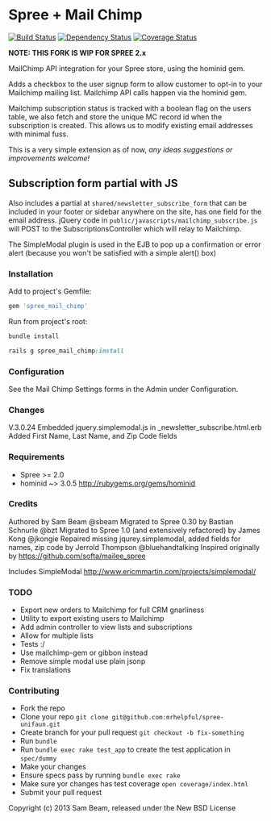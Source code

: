 # Spree + Mail Chimp

[![Build Status](https://secure.travis-ci.org/futhr/spree-mail-chimp.png?branch=master)](http://travis-ci.org/futhr/spree-mail-chimp)
[![Dependency Status](https://gemnasium.com/futhr/spree-mail-chimp.png)](https://gemnasium.com/futhr/spree-mail-chimp)
[![Coverage Status](https://coveralls.io/repos/futhr/spree-mail-chimp/badge.png?branch=master)](https://coveralls.io/r/futhr/spree-mail-chimp)

**NOTE: THIS FORK IS WIP FOR SPREE 2.x**

MailChimp API integration for your Spree store, using the hominid gem.

Adds a checkbox to the user signup form to allow customer to opt-in to your Mailchimp mailing list. Mailchimp API calls happen via the hominid gem.

Mailchimp subscription status is tracked with a boolean flag on the users table, we also fetch and store the unique MC record id when the subscription is created. This allows us to modify existing email addresses with minimal fuss.

This is a very simple extension as of now, *any ideas suggestions or improvements welcome!*

## Subscription form partial with JS

Also includes a partial at `shared/newsletter_subscribe_form` that can be included in your footer or sidebar anywhere on the site, has one field for the email address. jQuery code in `public/javascripts/mailchimp_subscribe.js` will POST to the SubscriptionsController which will relay to Mailchimp.

The SimpleModal plugin is used in the EJB to pop up a confirmation or error alert (because you won't be satisfied with a simple alert() box)

### Installation

Add to project's Gemfile:
```ruby
gem 'spree_mail_chimp'
```

Run from project's root:
```ruby
bundle install

rails g spree_mail_chimp:install
```

### Configuration

See the Mail Chimp Settings forms in the Admin under Configuration.

### Changes

V.3.0.24	Embedded jquery.simplemodal.js in _newsletter_subscribe.html.erb
		Added First Name, Last Name, and Zip Code fields

### Requirements

* Spree >= 2.0
* hominid ~> 3.0.5 http://rubygems.org/gems/hominid

### Credits

Authored by Sam Beam @sbeam
Migrated to Spree 0.30 by Bastian Schnurle @bzt
Migrated to Spree 1.0 (and extensively refactored) by James Kong @jkongie
Repaired missing jqurey.simplemodal, added fields for names, zip code by Jerrold Thompson @bluehandtalking
Inspired originally by https://github.com/softa/mailee_spree

Includes SimpleModal http://www.ericmmartin.com/projects/simplemodal/

### TODO

* Export new orders to Mailchimp for full CRM gnarliness
* Utility to export existing users to Mailchimp
* Add admin controller to view lists and subscriptions
* Allow for multiple lists
* Tests :/
* Use mailchimp-gem or gibbon instead
* Remove simple modal use plain jsonp
* Fix translations

### Contributing

* Fork the repo
* Clone your repo `git clone git@github.com:mrhelpful/spree-unifaun.git`
* Create branch for your pull request `git checkout -b fix-something`
* Run `bundle`
* Run `bundle exec rake test_app` to create the test application in `spec/dummy`
* Make your changes
* Ensure specs pass by running `bundle exec rake`
* Make sure yor changes has test coverage `open coverage/index.html`
* Submit your pull request

Copyright (c) 2013 Sam Beam, released under the New BSD License
